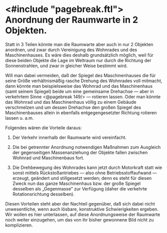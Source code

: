 <#include "pagebreak.ftl">
Anordnung der Raumwarte in 2 Objekten.
======================================

Statt in 3 Teilen könnte man die Raumwarte aber auch
in nur 2 Objekten anordnen, und zwar durch Vereinigung
des Wohnrades und des Maschinenhauses. Es wäre dies deshalb
grundsätzlich möglich, weil für diese beiden Objekte die Lage
im Weltraum nur durch die Richtung der Sonnenstrahlen, und
zwar in gleicher Weise bestimmt wird.

Will man dabei vermeiden, daß der Spiegel des Maschinenhauses
die für seine Größe verhältnismäßig rasche Drehung des
Wohnrades voll mitmacht, dann könnte man beispielsweise das
Wohnrad und das Maschinenhaus (samt seinem Spiegel) beide
um eine gemeinsame Drehachse — aber in verkehrtem Sinne
\<@pagebreak 149/> — rotieren lassen. Oder man könnte das Wohnrad und das
Maschinenhaus völlig zu einem Gebäude verschmelzen und um
dessen Drehachse den großen Spiegel des Maschinenbauses allein
in ebenfalls entgegengesetzter Richtung rotieren lassen u. a.m.

Folgendes wären die Vorteile daraus:

1. Der Verkehr innerhalb der Raumwarte wird vereinfacht.

2. Die bei getrennter Anordnung notwendigen Maßnahmen
zum Ausgleich der gegenseitigen Massenanziehung der Objekte
fallen zwischen Wohnrad und Maschinenbaus fort.

3. Die Drehbewegung des Wohnrades kann jetzt durch Motorkraft
statt wie sonst mittels Rückstoßantriebes — also ohne Betriebsstoffaufwand
— erzeugt, geändert und stillgesetzt werden;
denn es steht für diesen Zweck nun das ganze Maschinenhaus
bzw. der große Spiegel desselben als „Gegenmasse” zur
Verfügung (daher die verkehrte Rotationsrichtung desselben).

Diesen Vorteilen steht aber der Nachteil gegenüber, daß
sich dabei nicht unwesentliche, wenn auch lösbare, konstruktive
Schwierigkeiten ergeben. Wir wollen es hier unterlassen, auf
diese Anordnungsweise der Raumwarte noch weiter einzugehen,
um das von ihr bisher gewonnene Bild nicht zu komplizieren.

